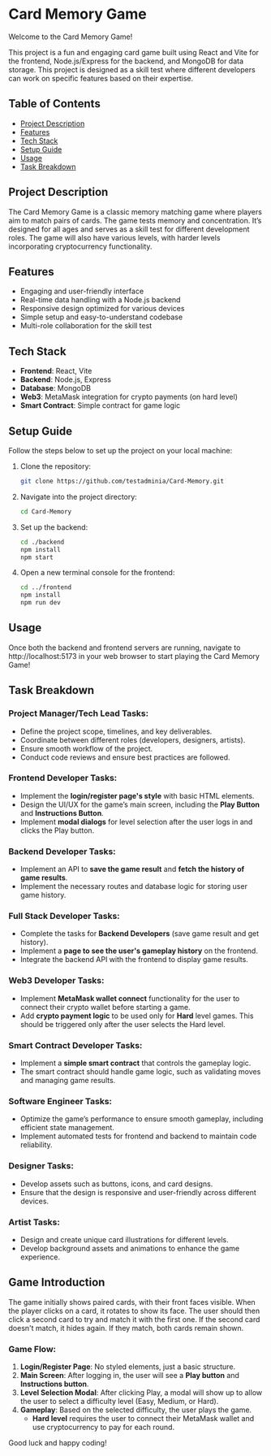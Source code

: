 # Card Memory Game

Welcome to the Card Memory Game! 

This project is a fun and engaging card game built using React and Vite for the frontend, Node.js/Express for the backend, and MongoDB for data storage. This project is designed as a skill test where different developers can work on specific features based on their expertise.

## Table of Contents

- [Project Description](#project-description)
- [Features](#features)
- [Tech Stack](#tech-stack)
- [Setup Guide](#setup-guide)
- [Usage](#usage)
- [Task Breakdown](#task-breakdown)

## Project Description

The Card Memory Game is a classic memory matching game where players aim to match pairs of cards. The game tests memory and concentration. It’s designed for all ages and serves as a skill test for different development roles. The game will also have various levels, with harder levels incorporating cryptocurrency functionality.

## Features

- Engaging and user-friendly interface
- Real-time data handling with a Node.js backend
- Responsive design optimized for various devices
- Simple setup and easy-to-understand codebase
- Multi-role collaboration for the skill test

## Tech Stack

- **Frontend**: React, Vite
- **Backend**: Node.js, Express
- **Database**: MongoDB
- **Web3**: MetaMask integration for crypto payments (on hard level)
- **Smart Contract**: Simple contract for game logic

## Setup Guide

Follow the steps below to set up the project on your local machine:

1. Clone the repository:
   ```bash
   git clone https://github.com/testadminia/Card-Memory.git
   ```

2. Navigate into the project directory:
    ```bash
    cd Card-Memory
    ```

3. Set up the backend:
    ```bash
    cd ./backend
    npm install
    npm start
    ```

4. Open a new terminal console for the frontend:
    ```bash
    cd ../frontend
    npm install
    npm run dev
    ```

## Usage

Once both the backend and frontend servers are running, navigate to http://localhost:5173 in your web browser to start playing the Card Memory Game!




## Task Breakdown

### Project Manager/Tech Lead Tasks:
- Define the project scope, timelines, and key deliverables.
- Coordinate between different roles (developers, designers, artists).
- Ensure smooth workflow of the project.
- Conduct code reviews and ensure best practices are followed.

### Frontend Developer Tasks:
- Implement the **login/register page's style** with basic HTML elements.
- Design the UI/UX for the game’s main screen, including the **Play Button** and **Instructions Button**.
- Implement **modal dialogs** for level selection after the user logs in and clicks the Play button.
  
### Backend Developer Tasks:
- Implement an API to **save the game result** and **fetch the history of game results**.
- Implement the necessary routes and database logic for storing user game history.
  
### Full Stack Developer Tasks:
- Complete the tasks for **Backend Developers** (save game result and get history).
- Implement a **page to see the user's gameplay history** on the frontend.
- Integrate the backend API with the frontend to display game results.

### Web3 Developer Tasks:
- Implement **MetaMask wallet connect** functionality for the user to connect their crypto wallet before starting a game.
- Add **crypto payment logic** to be used only for **Hard** level games. This should be triggered only after the user selects the Hard level.
  
### Smart Contract Developer Tasks:
- Implement a **simple smart contract** that controls the gameplay logic.
- The smart contract should handle game logic, such as validating moves and managing game results.

### Software Engineer Tasks:
- Optimize the game’s performance to ensure smooth gameplay, including efficient state management.
- Implement automated tests for frontend and backend to maintain code reliability.

### Designer Tasks:
- Develop assets such as buttons, icons, and card designs.
- Ensure that the design is responsive and user-friendly across different devices.

### Artist Tasks:
- Design and create unique card illustrations for different levels.
- Develop background assets and animations to enhance the game experience.



## Game Introduction

The game initially shows paired cards, with their front faces visible. When the player clicks on a card, it rotates to show its face. The user should then click a second card to try and match it with the first one. If the second card doesn't match, it hides again. If they match, both cards remain shown.

### Game Flow:
1. **Login/Register Page**: No styled elements, just a basic structure.
2. **Main Screen**: After logging in, the user will see a **Play button** and **Instructions button**.
3. **Level Selection Modal**: After clicking Play, a modal will show up to allow the user to select a difficulty level (Easy, Medium, or Hard).
4. **Gameplay**: Based on the selected difficulty, the user plays the game.
   - **Hard level** requires the user to connect their MetaMask wallet and use cryptocurrency to pay for each round.

Good luck and happy coding!
